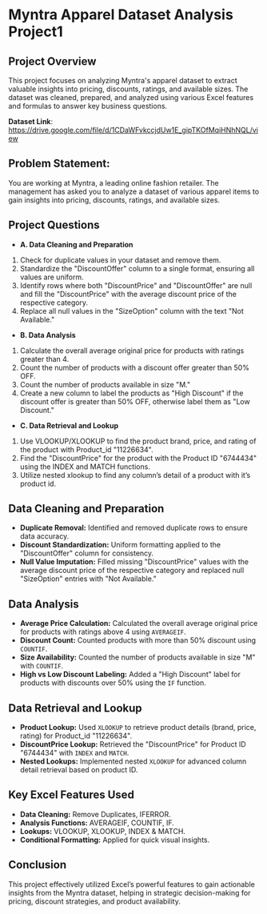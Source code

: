 

# Myntra Apparel Dataset Analysis Project1

## Project Overview
This project focuses on analyzing Myntra's apparel dataset to extract valuable insights into pricing, discounts, ratings, and available sizes. 
The dataset was cleaned, prepared, and analyzed using various Excel features and formulas to answer key business questions.

**Dataset Link**: https://drive.google.com/file/d/1CDaWFvkccjdUw1E_gipTKOfMqiHNhNQL/view

## Problem Statement: 
You are working at Myntra, a leading online fashion retailer. The management has asked you to analyze a dataset of various apparel items to gain insights into pricing, discounts, ratings, and available sizes.

## Project Questions
- **A. Data Cleaning and Preparation**
1. Check for duplicate values in your dataset and remove them.
2. Standardize the "DiscountOffer" column to a single format, ensuring all values are uniform.
3. Identify rows where both "DiscountPrice" and "DiscountOffer" are null and fill the "DiscountPrice" with the average discount price    of the respective category.
4. Replace all null values in the "SizeOption" column with the text "Not Available."

- **B. Data Analysis**
1. Calculate the overall average original price for products with ratings greater than 4.
2. Count the number of products with a discount offer greater than 50% OFF.
3. Count the number of products available in size "M."
4. Create a new column to label the products as "High Discount" if the discount offer is greater than 50% OFF, otherwise label them as "Low Discount."

- **C. Data Retrieval and Lookup**
1. Use VLOOKUP/XLOOKUP to find the product brand, price, and rating of the product with Product_id "11226634".
2. Find the "DiscountPrice" for the product with the Product ID "6744434" using the INDEX and MATCH functions.
3. Utilize nested xlookup to find any column’s detail of a product with it’s product id.



## Data Cleaning and Preparation
- **Duplicate Removal:** Identified and removed duplicate rows to ensure data accuracy.
- **Discount Standardization:** Uniform formatting applied to the "DiscountOffer" column for consistency.
- **Null Value Imputation:** Filled missing "DiscountPrice" values with the average discount price of the respective category and replaced null "SizeOption" entries with "Not Available."

## Data Analysis
- **Average Price Calculation:** Calculated the overall average original price for products with ratings above 4 using `AVERAGEIF`.
- **Discount Count:** Counted products with more than 50% discount using `COUNTIF`.
- **Size Availability:** Counted the number of products available in size "M" with `COUNTIF`.
- **High vs Low Discount Labeling:** Added a "High Discount" label for products with discounts over 50% using the `IF` function.

## Data Retrieval and Lookup
- **Product Lookup:** Used `XLOOKUP` to retrieve product details (brand, price, rating) for Product_id "11226634".
- **DiscountPrice Lookup:** Retrieved the "DiscountPrice" for Product ID "6744434" with `INDEX` and `MATCH`.
- **Nested Lookups:** Implemented nested `XLOOKUP` for advanced column detail retrieval based on product ID.

## Key Excel Features Used
- **Data Cleaning:** Remove Duplicates, IFERROR.
- **Analysis Functions:** AVERAGEIF, COUNTIF, IF.
- **Lookups:** VLOOKUP, XLOOKUP, INDEX & MATCH.
- **Conditional Formatting:** Applied for quick visual insights.

## Conclusion
This project effectively utilized Excel’s powerful features to gain actionable insights from the Myntra dataset, helping in strategic decision-making for pricing, discount strategies, and product availability.
